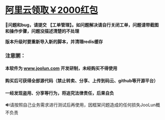 # **[阿里云领取￥2000红包](https://promotion.aliyun.com/ntms/yunparter/invite.html?userCode=ktp7i3ac)**
**🎈问题和bug，请提交 【工单管理】。如问题解决请自行关闭工单，问题请带截图和操作步骤，问题没描述清楚的不处理**

**版本升级时要重新导入新的脚本，并清理redis缓存**
### 注意🈲：
#### 本软件为 www.joolun.com 开发研制，未经购买不得使用
#### 购买后可获得全部源代码（禁止转卖、分享、上传到码云、github等开源平台）
#### 一经发现盗用、分享等行为，将追究法律责任，后果自负
🔊请按照自己业务需求进行测试后再使用，因框架问题造成的任何损失JooLun概不负责
